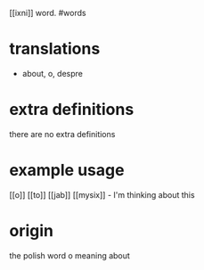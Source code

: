 [[ixni]] word.
#words
# translations
- about, o, despre
# extra definitions
there are no extra definitions
# example usage
[[o]] [[to]] [[jab]] [[mysix]] - I'm thinking about this
# origin
the polish word o meaning about